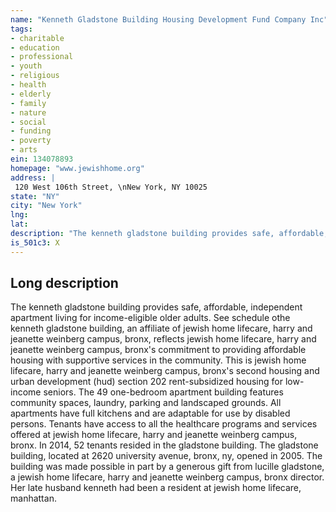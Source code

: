 ```yaml
---
name: "Kenneth Gladstone Building Housing Development Fund Company Inc"
tags:
- charitable
- education
- professional
- youth
- religious
- health
- elderly
- family
- nature
- social
- funding
- poverty
- arts
ein: 134078893
homepage: "www.jewishhome.org"
address: |
 120 West 106th Street, \nNew York, NY 10025
state: "NY"
city: "New York"
lng: 
lat: 
description: "The kenneth gladstone building provides safe, affordable, independent apartment living for income-eligible older adults. "
is_501c3: X
---
```


## Long description

The kenneth gladstone building provides safe, affordable, independent apartment living for income-eligible older adults. See schedule othe kenneth gladstone building, an affiliate of jewish home lifecare, harry and jeanette weinberg campus, bronx, reflects jewish home lifecare, harry and jeanette weinberg campus, bronx's commitment to providing affordable housing with supportive services in the community. This is jewish home lifecare, harry and jeanette weinberg campus, bronx's second housing and urban development (hud) section 202 rent-subsidized housing for low-income seniors. The 49 one-bedroom apartment building features community spaces, laundry, parking and landscaped grounds. All apartments have full kitchens and are adaptable for use by disabled persons. Tenants have access to all the healthcare programs and services offered at jewish home lifecare, harry and jeanette weinberg campus, bronx. In 2014, 52 tenants resided in the gladstone building. The gladstone building, located at 2620 university avenue, bronx, ny, opened in 2005. The building was made possible in part by a generous gift from lucille gladstone, a jewish home lifecare, harry and jeanette weinberg campus, bronx director. Her late husband kenneth had been a resident at jewish home lifecare, manhattan. 
